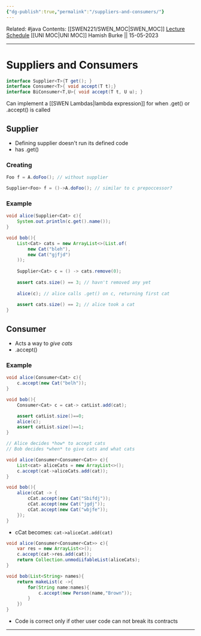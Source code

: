 ```yaml
---
{"dg-publish":true,"permalink":"/suppliers-and-consumers/"}
---
```


Related: #java 
Contents: [[SWEN221/SWEN_MOC\|SWEN_MOC]]
[Lecture Schedule](https://ecs.wgtn.ac.nz/Courses/SWEN221_2023T1/LectureSchedule)
[[UNI MOC\|UNI MOC]]
Hamish Burke || 15-05-2023
***

# Suppliers and Consumers

```java
interface Supplier<T>{T get(); }
interface Consumer<T>{ void accept(T t);}
interface BiConsumer<T,U>{ void accept(T t, U u); }
```

Can implement a [[SWEN Lambdas\|lambda expression]] for when .get() or .accept() is called

## Supplier

- Defining supplier doesn't run its defined code
- has .get()

### Creating

```java
Foo f = A.doFoo(); // without supplier

Supplier<Foo> f = ()->A.doFoo(); // similar to c prepoccessor?
```

### Example

```java
void alice(Supplier<Cat> c){
	System.out.println(c.get().name());
}

void bob(){
	List<Cat> cats = new ArrayList<>(List.of(
		new Cat("bleh"),
		new Cat("gjfjd")
	));
	
	Supplier<Cat> c = () -> cats.remove(0);
	
	assert cats.size() == 3; // havn't removed any yet
	
	alice(c); // alice calls .get() on c, returning first cat
	
	assert cats.size() == 2; // alice took a cat
}
```

## Consumer

- Acts a way to *give cats*
- .accept()

### Example

```java
void alice(Consumer<Cat> c){
	c.accept(new Cat("belh"));
}

void bob(){
	Consumer<Cat> c = cat-> catList.add(cat);

	assert catList.size()==0;
	alice(c);
	assert catList.size()==1;
}
```

```java
// Alice decides *how* to accept cats
// Bob decides *when* to give cats and what cats

void alice(Consumer<Consumer<Cat>> c){
	List<cat> aliceCats = new ArrayList<>();
	c.accept(cat->aliceCats.add(cat));
}

void bob(){
	alice(cCat -> {
		cCat.accept(new Cat("Sbifdj"));
		cCat.accept(new Cat("jgdj"));
		cCat.accept(new Cat("wbjfe"));
	});
}
```

- cCat becomes: `cat->aliceCat.add(cat)`

```java
void alice(Consumer<Consumer<Cat>> c){
	var res = new ArrayList<>();
	c.accept(cat->res.add(cat));
	return Collection.unmodiifableList(aliceCats);
}

void bob(List<String> names){
	return makeList(c ->{
		for(String name:names){
			c.accept(new Person(name,"Brown"));
		}
	})
}
```

- Code is correct only if other user code can not break its contracts


***

